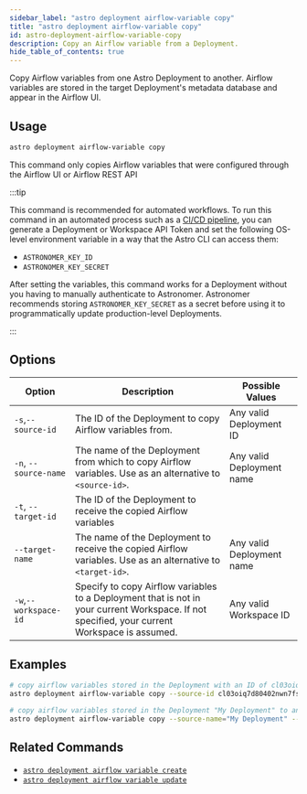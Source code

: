 ```yaml
---
sidebar_label: "astro deployment airflow-variable copy"
title: "astro deployment airflow-variable copy"
id: astro-deployment-airflow-variable-copy
description: Copy an Airflow variable from a Deployment.
hide_table_of_contents: true
---
```


Copy Airflow variables from one Astro Deployment to another. Airflow variables are stored in the target Deployment's metadata database and appear in the Airflow UI.  

## Usage

```sh
astro deployment airflow-variable copy
```

This command only copies Airflow variables that were configured through the Airflow UI or Airflow REST API

:::tip

This command is recommended for automated workflows. To run this command in an automated process such as a [CI/CD pipeline](set-up-ci-cd.md), you can generate a Deployment or Workspace API Token and set the following OS-level environment variable in a way that the Astro CLI can access them:

- `ASTRONOMER_KEY_ID`
- `ASTRONOMER_KEY_SECRET`

After setting the variables, this command works for a Deployment without you having to manually authenticate to Astronomer. Astronomer recommends storing `ASTRONOMER_KEY_SECRET` as a secret before using it to programmatically update production-level Deployments.

:::

## Options

| Option                         | Description                                                                            | Possible Values                                                                |
| ------------------------------ | -------------------------------------------------------------------------------------- | ------------------------------------------------------------------------------ |
| `-s`,`--source-id`           |    The ID of the Deployment to copy Airflow variables from.                                             | Any valid Deployment ID |
| `-n`, `--source-name` | The name of the Deployment from which to copy Airflow variables. Use as an alternative to `<source-id>`. | Any valid Deployment name                                            |
| `-t`, `--target-id` | The ID of the Deployment to receive the copied Airflow variables                                     |
| `--target-name` | The name of the Deployment to receive the copied Airflow variables.  Use as an alternative to `<target-id>`. | Any valid Deployment name                                            |
| `-w`,`--workspace-id`          | Specify to copy Airflow variables to a Deployment that is not in your current Workspace. If not specified, your current Workspace is assumed.          | Any valid Workspace ID                                                         |

## Examples

```bash
# copy airflow variables stored in the Deployment with an ID of cl03oiq7d80402nwn7fsl3dmv to a deployment with an ID of cl03oiq7d80402nwn7fsl3dcd
astro deployment airflow-variable copy --source-id cl03oiq7d80402nwn7fsl3dmv --target cl03oiq7d80402nwn7fsl3dcd

# copy airflow variables stored in the Deployment "My Deployment" to another Deployment "My Other Deployment"
astro deployment airflow-variable copy --source-name="My Deployment" --target-name="My Other Deployment"
```

## Related Commands

- [`astro deployment airflow variable create`](cli/astro-deployment-airflow-variable-create.md)
- [`astro deployment airflow variable update`](cli/astro-deployment-airflow-variable-update.md)
